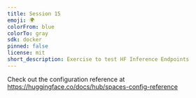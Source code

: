 ```yaml
---
title: Session 15
emoji: 🌍
colorFrom: blue
colorTo: gray
sdk: docker
pinned: false
license: mit
short_description: Exercise to test HF Inference Endpoints
---
```


Check out the configuration reference at https://huggingface.co/docs/hub/spaces-config-reference
